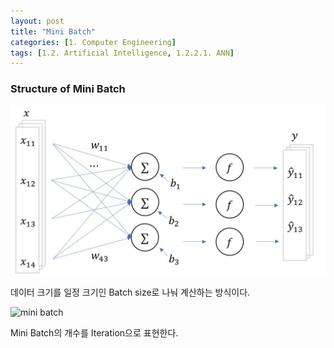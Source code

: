 ```yaml
---
layout: post 
title: "Mini Batch"
categories: [1. Computer Engineering]
tags: [1.2. Artificial Intelligence, 1.2.2.1. ANN]
---
```


### Structure of Mini Batch

![mini-batch](https://raw.githubusercontent.com/maizer2/gitblog_img/main/1.%20Computer%20Engineering/1.2.%20Artificial%20Intelligence/2022-05-18-mini-batch/Mini-Batch.JPG)

데이터 크기를 일정 크기인 Batch size로 나눠 계산하는 방식이다.

![mini batch](https://wikidocs.net/images/page/36033/batchandepochiteration.PNG)

Mini Batch의 개수를 Iteration으로 표현한다.